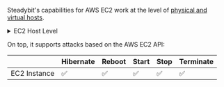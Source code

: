 Steadybit's capabilities for AWS EC2 work at the level of [physical and virtual hosts](#physical-and-virtual-hosts).

<details>

<summary>EC2 Host Level</summary>

### Network-related Attacks

{% include "./fragment-hosts-network.md" %}

### Resource-related Attacks

{% include "./fragment-hosts-resource.md" %}

## State-related Attacks

{% include "./fragment-hosts-state.md" %}

</details>

On top, it supports attacks based on the AWS EC2 API:

|              | Hibernate | Reboot | Start | Stop | Terminate | 
|--------------|-----------|:-------|:------|:-----|:----------|
| EC2 Instance | ✅         | ✅      | ✅     | ✅    | ✅   |